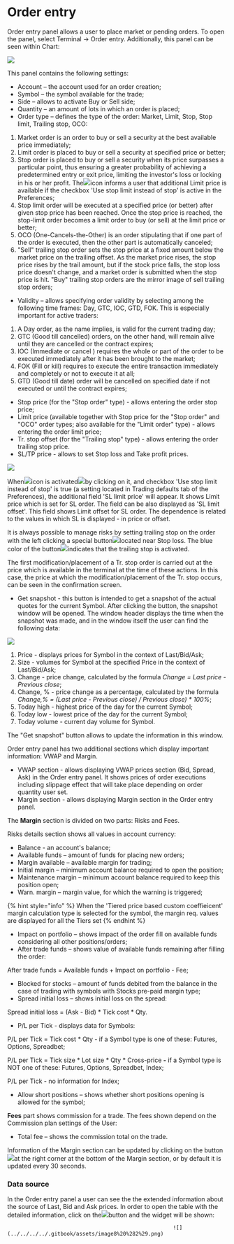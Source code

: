 # Order entry

Order entry panel allows a user to place market or pending orders. To open the panel, select Terminal -&gt; Order entry. Additionally, this panel can be seen within Chart:

![](../../../../.gitbook/assets/image%20%28109%29.png)

This panel contains the following settings:

* Account – the account used for an order creation;
* Symbol – the symbol available for the trade;
* Side – allows to activate Buy or Sell side;
* Quantity – an amount of lots in which an order is placed;
* Order type – defines the type of the order: Market, Limit, Stop, Stop limit, Trailing stop, OCO:

1. Market order is an order to buy or sell a security at the best available price immediately;
2. Limit order is placed to buy or sell a security at specified price or better;
3. Stop order is placed to buy or sell a security when its price surpasses a particular point, thus ensuring a greater probability of achieving a predetermined entry or exit price, limiting the investor's loss or locking in his or her profit. The![](../../../../.gitbook/assets/mac-oe-kopiya.png)icon informs a user that additional Limit price is available if the checkbox 'Use stop limit instead of stop' is active in the Preferences;  
4. Stop limit order will be executed at a specified price \(or better\) after given stop price has been reached. Once the stop price is reached, the stop-limit order becomes a limit order to buy \(or sell\) at the limit price or better;
5. OCO \(One-Cancels-the-Other\) is an order stipulating that if one part of the order is executed, then the other part is automatically canceled;
6. "Sell" trailing stop order sets the stop price at a fixed amount below the market price on the trailing offset. As the market price rises, the stop price rises by the trail amount, but if the stock price falls, the stop loss price doesn't change, and a market order is submitted when the stop price is hit. "Buy" trailing stop orders are the mirror image of sell trailing stop orders;

* Validity – allows specifying order validity by selecting among the following time frames: Day, GTC, IOC, GTD, FOK. This is especially important for active traders:

1. A Day order, as the name implies, is valid for the current trading day;
2. GTC \(Good till cancelled\) orders, on the other hand, will remain alive until they are cancelled or the contract expires;
3. IOC \(Immediate or cancel \) requires the whole or part of the order to be executed immediately after it has been brought to the market;
4. FOK \(Fill or kill\) requires to execute the entire transaction immediately and completely or not to execute it at all;
5. GTD \(Good till date\) order will be cancelled on specified date if not executed or until the contract expires;

* Stop price \(for the "Stop order" type\) - allows entering the order stop price;
* Limit price \(available together with Stop price for the "Stop order" and "OCO" order types; also available for the "Limit order" type\) - allows entering the order limit price;
* Tr. stop offset \(for the "Trailing stop" type\) - allows entering the order trailing stop price.
* SL/TP price - allows to set Stop loss and Take profit prices.

![](../../../../.gitbook/assets/image%20%2828%29.png)

When![](https://lh3.googleusercontent.com/GorKXTd_KCxMmtRs3gRICVHDJL0cIa1C-Hdg8HtbUnSFtFRA0KIysRo9e1yeh5MPPm5YlfyGVlZqP3ypguEeRAf4xLeQ4p2xEVmACCNWu6ESLb8DBmUxuVWPOMLKOf7n8RcLnuqP)icon is activated![](https://lh4.googleusercontent.com/opZF6TnmrMrQ3ZY2SKJYsPgGYjxZbG1v_aTqzzFit9JfoDGzkx6eHrjRtgGByjNEI3n6NGQBKVmjMt-R2j12bQ7a0hGO-aYd7PrEBvkjGVmUWYCrZXSH951YAIOPqa_wcsQf2-lp)by clicking on it, and checkbox 'Use stop limit instead of stop' is true \(a setting located in Trading defaults tab of the Preferences\), the additional field 'SL limit price' will appear. It shows Limit price which is set for SL order. The field can be also displayed as 'SL limit offset'. This field shows Limit offset for SL order. The dependence is related to the values in which SL is displayed -  in price or offset.

It is always possible to manage risks by setting trailing stop on the order with the left clicking a special button![](../../../../.gitbook/assets/grey.png)located near Stop loss. The blue color of the button![](../../../../.gitbook/assets/blue.png)indicates that the trailing stop is activated.

The first modification/placement of a Tr. stop order is carried out at the price which is available in the terminal at the time of these actions. In this case, the price at which the modification/placement of the Tr. stop occurs, can be seen in the confirmation screen.

* Get snapshot - this button is intended to get a snapshot of the actual quotes for the current Symbol. After clicking the button, the snapshot window will be opened. The window header displays the time when the snapshot was made, and in the window itself the user can find the following data:

![](../../../../.gitbook/assets/macos.png)

1. Price - displays prices for Symbol in the context of Last/Bid/Ask;
2. Size - volumes for Symbol at the specified Price in the context of Last/Bid/Ask;
3. Change - price change, calculated by the formula _Change = Last price - Previous close_;
4. Change, % - price change as a percentage, calculated by the formula _Change,% = \(Last price - Previous close\) / Previous close\) \* 100%_;
5. Today high - highest price of the day for the current Symbol;
6. Today low - lowest price of the day for the current Symbol;
7. Today volume - current day volume for Symbol.

The "Get snapshot" button allows to update the information in this window.

Order entry panel has two additional sections which display important information: VWAP and Margin. 

* VWAP section - allows displaying VWAP prices section \(Bid, Spread, Ask\) in the Order entry panel. It shows prices of order executions including slippage effect that will take place depending on order quantity user set.
* Margin section - allows displaying Margin section in the Order entry panel.

The **Margin** section is divided on two parts: Risks and Fees.

Risks details section shows all values in account currency:

* Balance - an account's balance;
* Available funds – amount of funds for placing new orders;
* Margin available – available margin for trading;
* Initial margin – minimum account balance required to open the position;
* Maintenance margin – minimum account balance required to keep this position open;
* Warn. margin  – margin value, for which the warning is triggered;

{% hint style="info" %}
When the 'Tiered price based custom coeffieicent' margin calculation type is selected for the symbol, the margin req. values are displayed for all the Tiers set
{% endhint %}

* Impact on portfolio – shows impact of the order fill on available funds considering all other positions/orders;
* After trade funds – shows value of available funds remaining after filling the order:

After trade funds = Available funds + Impact on portfolio - Fee;

* Blocked for stocks – amount of funds debited from the balance in the case of trading with symbols with Stocks pre-paid margin type;
* Spread initial loss – shows initial loss on the spread:

Spread initial loss = \(Ask - Bid\) \* Tick cost \* Qty.

* P/L per Tick - displays data for Symbols:

 P/L per Tick = Tick cost \* Qty - if a Symbol type is one of these: Futures, Options, Spreadbet;

P/L per Tick = Tick size \* Lot size \* Qty \* Cross-price **-** if a Symbol type is NOT one of these: Futures, Options, Spreadbet, Index;

P/L per Tick - no information for Index;

* Allow short positions – shows whether short positions opening is allowed for the symbol;

**Fees** part shows commission for a trade. The fees shown depend on the Commission plan settings of the User:

* Total fee – shows the commission total on the trade.

Information of the Margin section can be updated by clicking on the button![](../../../../.gitbook/assets/oe-time.png)at the right corner at the bottom of the Margin section, or by default it is updated every 30 seconds.

### Data source

In the Order entry panel a user can see the the extended information about the source of Last, Bid and Ask prices. In order to open the table with the detailed information, click on the![](../../../../.gitbook/assets/screenshot_2%20%2818%29.png)button and the widget will be shown: 

                                                         ![](../../../../.gitbook/assets/image8%20%282%29.png) 



